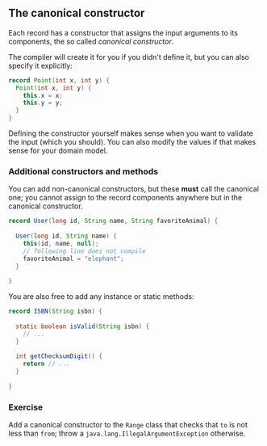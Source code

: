 ## The canonical constructor

Each record has a constructor that assigns the input arguments to its components, the so called
_canonical constructor_.

The compiler will create it for you if you didn't define it, but you can also specify it
explicitly:

```java
record Point(int x, int y) {
  Point(int x, int y) {
    this.x = x;
    this.y = y;
  }
}
```

Defining the constructor yourself makes sense when you want to validate the input (which you should).
You can also modify the values if that makes sense for your domain model.

### Additional constructors and methods

You can add non-canonical constructors, but these **must** call the canonical one; you cannot
assign to the record components anywhere but in the canonical constructor.

```java
record User(long id, String name, String favoriteAnimal) {
  
  User(long id, String name) {
    this(id, name, null);
    // following line does not compile
    favoriteAnimal = "elephant";
  }
  
}
```

You are also free to add any instance or static methods:

```java
record ISBN(String isbn) {
  
  static boolean isValid(String isbn) {
    // ...
  }
  
  int getChecksumDigit() {
    return // ...
  }
  
}
```

### Exercise

Add a canonical constructor to the `Range` class that checks that `to` is not less than `from`;
throw a `java.lang.IllegalArgumentException` otherwise.
